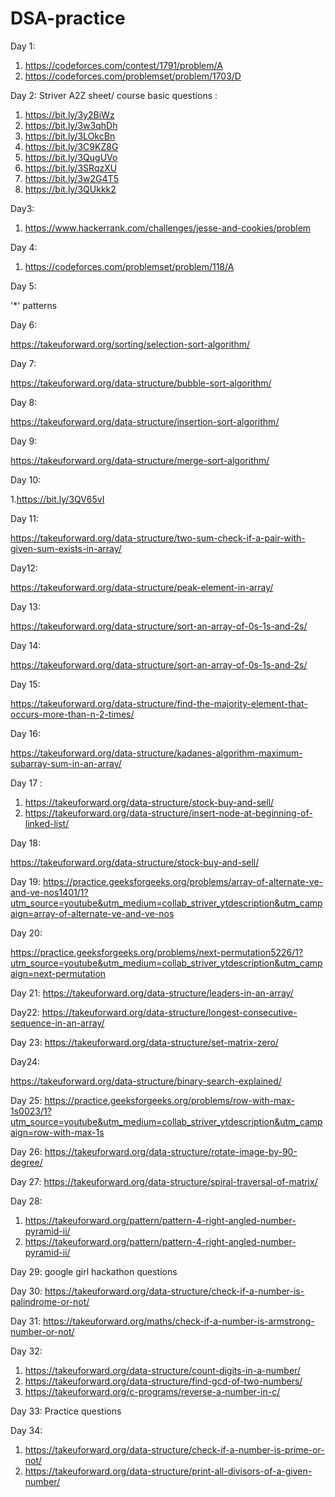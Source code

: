 # DSA-practice
Day 1: 
1. https://codeforces.com/contest/1791/problem/A
2. https://codeforces.com/problemset/problem/1703/D

Day 2:
Striver A2Z sheet/ course basic questions :
1. https://bit.ly/3y2BiWz
2. https://bit.ly/3w3qhDh
3. https://bit.ly/3LOkcBn
4. https://bit.ly/3C9KZ8G
5. https://bit.ly/3QugUVo
6. https://bit.ly/3SRqzXU
7. https://bit.ly/3w2G4T5
8. https://bit.ly/3QUkkk2

Day3:
1. https://www.hackerrank.com/challenges/jesse-and-cookies/problem

Day 4:
1. https://codeforces.com/problemset/problem/118/A

Day 5:

'*' patterns

Day 6:

https://takeuforward.org/sorting/selection-sort-algorithm/

Day 7:

https://takeuforward.org/data-structure/bubble-sort-algorithm/

Day 8:

https://takeuforward.org/data-structure/insertion-sort-algorithm/

Day 9:

https://takeuforward.org/data-structure/merge-sort-algorithm/

Day 10:

1.https://bit.ly/3QV65vI

Day 11:

https://takeuforward.org/data-structure/two-sum-check-if-a-pair-with-given-sum-exists-in-array/

Day12:

https://takeuforward.org/data-structure/peak-element-in-array/

Day 13:

https://takeuforward.org/data-structure/sort-an-array-of-0s-1s-and-2s/

Day 14:

https://takeuforward.org/data-structure/sort-an-array-of-0s-1s-and-2s/

Day 15:

https://takeuforward.org/data-structure/find-the-majority-element-that-occurs-more-than-n-2-times/

Day 16:

https://takeuforward.org/data-structure/kadanes-algorithm-maximum-subarray-sum-in-an-array/

Day 17 :

1. https://takeuforward.org/data-structure/stock-buy-and-sell/
2. https://takeuforward.org/data-structure/insert-node-at-beginning-of-linked-list/

Day 18:

https://takeuforward.org/data-structure/stock-buy-and-sell/

Day 19:
https://practice.geeksforgeeks.org/problems/array-of-alternate-ve-and-ve-nos1401/1?utm_source=youtube&utm_medium=collab_striver_ytdescription&utm_campaign=array-of-alternate-ve-and-ve-nos

Day 20:

https://practice.geeksforgeeks.org/problems/next-permutation5226/1?utm_source=youtube&utm_medium=collab_striver_ytdescription&utm_campaign=next-permutation


Day 21:
https://takeuforward.org/data-structure/leaders-in-an-array/

Day22:
https://takeuforward.org/data-structure/longest-consecutive-sequence-in-an-array/

Day 23:
https://takeuforward.org/data-structure/set-matrix-zero/

Day24:

https://takeuforward.org/data-structure/binary-search-explained/
 
Day 25:
https://practice.geeksforgeeks.org/problems/row-with-max-1s0023/1?utm_source=youtube&utm_medium=collab_striver_ytdescription&utm_campaign=row-with-max-1s

Day 26:
https://takeuforward.org/data-structure/rotate-image-by-90-degree/
 
Day 27:
https://takeuforward.org/data-structure/spiral-traversal-of-matrix/

Day 28:
1. https://takeuforward.org/pattern/pattern-4-right-angled-number-pyramid-ii/
2. https://takeuforward.org/pattern/pattern-4-right-angled-number-pyramid-ii/

Day 29:
google girl hackathon questions

Day 30:
https://takeuforward.org/data-structure/check-if-a-number-is-palindrome-or-not/

Day 31:
https://takeuforward.org/maths/check-if-a-number-is-armstrong-number-or-not/

Day 32:
1. https://takeuforward.org/data-structure/count-digits-in-a-number/
2. https://takeuforward.org/data-structure/find-gcd-of-two-numbers/
3. https://takeuforward.org/c-programs/reverse-a-number-in-c/

Day 33:
Practice questions

Day 34:
1. https://takeuforward.org/data-structure/check-if-a-number-is-prime-or-not/
2. https://takeuforward.org/data-structure/print-all-divisors-of-a-given-number/

